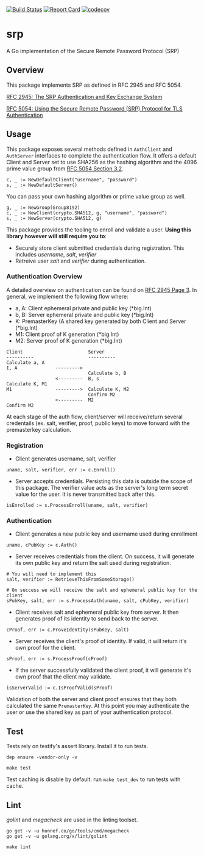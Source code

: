 [![Build Status](https://travis-ci.org/fmitra/srp.svg?branch=master)](https://travis-ci.org/fmitra/srp) [![Report Card](https://goreportcard.com/badge/github.com/fmitra/srp)](https://goreportcard.com/badge/github.com/fmitra/srp) [![codecov](https://codecov.io/gh/fmitra/srp/branch/master/graph/badge.svg)](https://codecov.io/gh/fmitra/srp)

# srp

A Go implementation of the Secure Remote Password Protocol (SRP)

## Overview

This package implements SRP as defined in RFC 2945 and RFC 5054.

[RFC 2945: The SRP Authentication and Key Exchange System](https://tools.ietf.org/html/rfc2945)

[RFC 5054:  Using the Secure Remote Password (SRP) Protocol for TLS Authentication](https://tools.ietf.org/html/rfc5054)

## Usage

This package exposes several methods defined in `AuthClient` and `AuthServer` interfaces
to complete the authentication flow. It offers a default Client and Server set to use
SHA256 as the hashing algorithm and the 4096 prime value group from [RFC 5054 Section 3.2](https://tools.ietf.org/html/rfc5054#section-3.2).

```
c, _ := NewDefaultClient("username", "password")
s, _ := NewDefaultServer()
```

You can pass your own hashing algorithm or prime value group as well.

```
g, _ := NewGroup(Group8192)
c, _ := NewClient(crypto.SHA512, g, "username", "password")
s, _ := NewServer(crypto.SHA512, g)
```

This package provides the tooling to enroll and validate a user. **Using this library
however will still require you to**:

* Securely store client submitted credentials during registration.
This includes *username*, *salt*, *verifier*
* Retreive user *salt* and *verifier* during authentication.

### Authentication Overview

A detailed overview on authentication can be found on [RFC 2945 Page 3](https://tools.ietf.org/html/rfc2945).
In general, we implement the following flow where:

* a, A: Client ephemeral private and public key (*big.Int)
* b, B: Server ephemeral private and public key (*big.Int)
* K: PremasterKey (A shared key generated by both Client and Server (*big.Int)
* M1: Client proof of K generation (*big.Int)
* M2: Server proof of K generation (*big.Int)

```
Client                        Server
----------                    ----------
Calculate a, A
I, A              --------->
                              Calculate b, B
                  <---------  B, s
Calculate K, M1
M1                --------->  Calculate K, M2
                              Confirm M2
                  <---------  M2
Confirm M2
```

At each stage of the auth flow, client/server will receive/return several credentails
(ex. salt, verifier, proof, public keys) to move forward with the premasterkey
calculation.

### Registration

* Client generates username, salt, verifier

```
uname, salt, verifier, err := c.Enroll()
```

* Server accepts credentials. Persisting this data is outside the scope of
this package. The verifier value acts as the server's long term secret value
for the user. It is never transmitted back after this.

```
isEnrolled := s.ProcessEnroll(uname, salt, verifier)
```

### Authentication

* Client generates a new public key and username used during enrollment

```
uname, cPubKey := c.Auth()
```

* Server receives credentials from the client. On success, it will generate
its own public key and return the salt used during registration.

```
# You will need to implement this
salt, verifier := RetrieveThisFromSomeStorage()

# On success we will receive the salt and ephemeral public key for the client
sPubKey, salt, err := s.ProcessAuth(uname, salt, cPubKey, verifier)
```

* Client receives salt and ephemeral public key from server. It then generates
proof of its identity to send back to the server.

```
cProof, err := c.ProveIdentity(sPubKey, salt)
```

* Server receives the client's proof of identity. If valid, it will return it's
own proof for the client.

```
sProof, err := s.ProcessProof(cProof)
```

* If the server successfully validated the client proof, it will generate it's
own proof that the client may validate.

```
isServerValid := c.IsProofValid(sProof)
```

Validation of both the server and client proof ensures that they both calculated
the same `PremasterKey`. At this point you may authenticate the user or use the
shared key as part of your authentication protocol.

## Test

Tests rely on testify's assert library. Install it to run tests.

```
dep ensure -vendor-only -v

make test
```

Test caching is disable by default. run `make test_dev` to run tests with cache.

## Lint

*golint* and *megacheck* are used in the linting toolset.

```
go get -v -u honnef.co/go/tools/cmd/megacheck
go get -v -u golang.org/x/lint/golint

make lint
```
